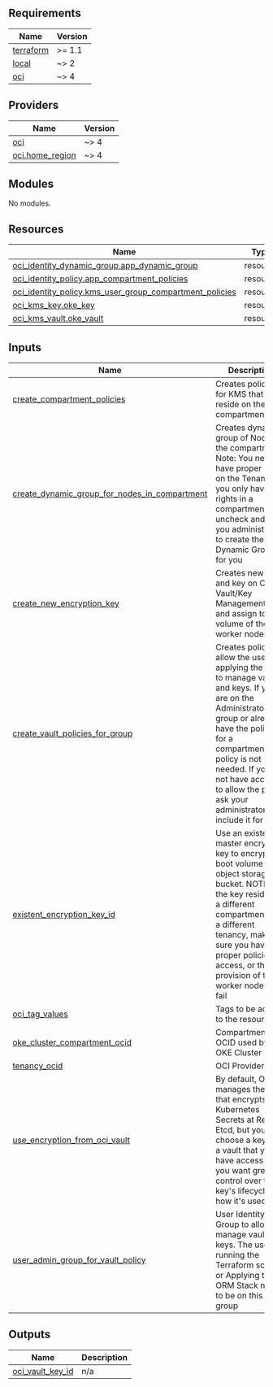 <!-- BEGIN_TF_DOCS -->
## Requirements

| Name | Version |
|------|---------|
| <a name="requirement_terraform"></a> [terraform](#requirement\_terraform) | >= 1.1 |
| <a name="requirement_local"></a> [local](#requirement\_local) | ~> 2 |
| <a name="requirement_oci"></a> [oci](#requirement\_oci) | ~> 4 |

## Providers

| Name | Version |
|------|---------|
| <a name="provider_oci"></a> [oci](#provider\_oci) | ~> 4 |
| <a name="provider_oci.home_region"></a> [oci.home\_region](#provider\_oci.home\_region) | ~> 4 |

## Modules

No modules.

## Resources

| Name | Type |
|------|------|
| [oci_identity_dynamic_group.app_dynamic_group](https://registry.terraform.io/providers/oracle/oci/latest/docs/resources/identity_dynamic_group) | resource |
| [oci_identity_policy.app_compartment_policies](https://registry.terraform.io/providers/oracle/oci/latest/docs/resources/identity_policy) | resource |
| [oci_identity_policy.kms_user_group_compartment_policies](https://registry.terraform.io/providers/oracle/oci/latest/docs/resources/identity_policy) | resource |
| [oci_kms_key.oke_key](https://registry.terraform.io/providers/oracle/oci/latest/docs/resources/kms_key) | resource |
| [oci_kms_vault.oke_vault](https://registry.terraform.io/providers/oracle/oci/latest/docs/resources/kms_vault) | resource |

## Inputs

| Name | Description | Type | Default | Required |
|------|-------------|------|---------|:--------:|
| <a name="input_create_compartment_policies"></a> [create\_compartment\_policies](#input\_create\_compartment\_policies) | Creates policies for KMS that will reside on the compartment. | `bool` | `false` | no |
| <a name="input_create_dynamic_group_for_nodes_in_compartment"></a> [create\_dynamic\_group\_for\_nodes\_in\_compartment](#input\_create\_dynamic\_group\_for\_nodes\_in\_compartment) | Creates dynamic group of Nodes in the compartment. Note: You need to have proper rights on the Tenancy. If you only have rights in a compartment, uncheck and ask you administrator to create the Dynamic Group for you | `bool` | `false` | no |
| <a name="input_create_new_encryption_key"></a> [create\_new\_encryption\_key](#input\_create\_new\_encryption\_key) | Creates new vault and key on OCI Vault/Key Management/KMS and assign to boot volume of the worker nodes | `bool` | `false` | no |
| <a name="input_create_vault_policies_for_group"></a> [create\_vault\_policies\_for\_group](#input\_create\_vault\_policies\_for\_group) | Creates policies to allow the user applying the stack to manage vault and keys. If you are on the Administrators group or already have the policies for a compartment, this policy is not needed. If you do not have access to allow the policy, ask your administrator to include it for you | `bool` | `false` | no |
| <a name="input_existent_encryption_key_id"></a> [existent\_encryption\_key\_id](#input\_existent\_encryption\_key\_id) | Use an existent master encryption key to encrypt boot volume and object storage bucket. NOTE: If the key resides in a different compartment or in a different tenancy, make sure you have the proper policies to access, or the provision of the worker nodes will fail | `string` | `""` | no |
| <a name="input_oci_tag_values"></a> [oci\_tag\_values](#input\_oci\_tag\_values) | Tags to be added to the resources | `any` | n/a | yes |
| <a name="input_oke_cluster_compartment_ocid"></a> [oke\_cluster\_compartment\_ocid](#input\_oke\_cluster\_compartment\_ocid) | Compartment OCID used by the OKE Cluster | `string` | n/a | yes |
| <a name="input_tenancy_ocid"></a> [tenancy\_ocid](#input\_tenancy\_ocid) | OCI Provider | `any` | n/a | yes |
| <a name="input_use_encryption_from_oci_vault"></a> [use\_encryption\_from\_oci\_vault](#input\_use\_encryption\_from\_oci\_vault) | By default, Oracle manages the keys that encrypts Kubernetes Secrets at Rest in Etcd, but you can choose a key from a vault that you have access to, if you want greater control over the key's lifecycle and how it's used | `bool` | `false` | no |
| <a name="input_user_admin_group_for_vault_policy"></a> [user\_admin\_group\_for\_vault\_policy](#input\_user\_admin\_group\_for\_vault\_policy) | User Identity Group to allow manage vault and keys. The user running the Terraform scripts or Applying the ORM Stack need to be on this group | `string` | `"Administrators"` | no |

## Outputs

| Name | Description |
|------|-------------|
| <a name="output_oci_vault_key_id"></a> [oci\_vault\_key\_id](#output\_oci\_vault\_key\_id) | n/a |
<!-- END_TF_DOCS -->